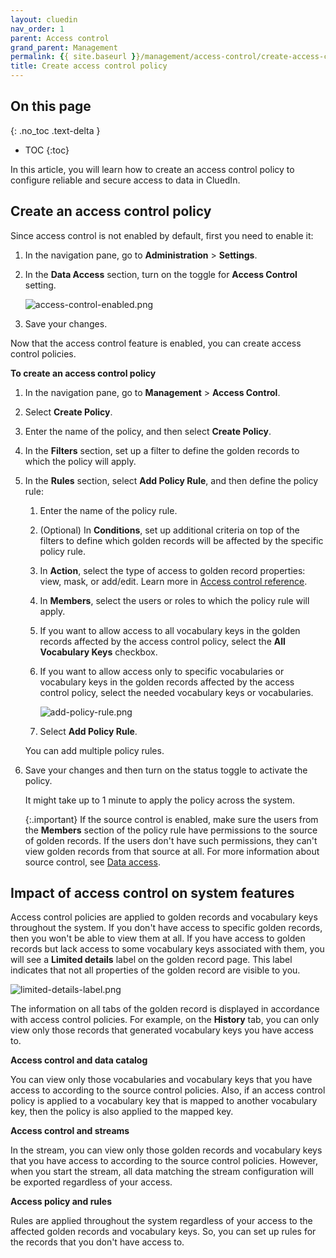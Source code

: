 ```yaml
---
layout: cluedin
nav_order: 1
parent: Access control
grand_parent: Management
permalink: {{ site.baseurl }}/management/access-control/create-access-control-policy
title: Create access control policy
---
```

## On this page
{: .no_toc .text-delta }
- TOC
{:toc}

In this article, you will learn how to create an access control policy to configure reliable and secure access to data in CluedIn.

## Create an access control policy

Since access control is not enabled by default, first you need to enable it:

1. In the navigation pane, go to **Administration** > **Settings**.

1. In the **Data Access** section, turn on the toggle for **Access Control** setting.

    ![access-control-enabled.png](../../assets/images/management/access-control/access-control-enabled.png)

1. Save your changes.

Now that the access control feature is enabled, you can create access control policies.

**To create an access control policy**

1. In the navigation pane, go to **Management** > **Access Control**.

1. Select **Create Policy**.

1. Enter the name of the policy, and then select **Create Policy**.

1. In the **Filters** section, set up a filter to define the golden records to which the policy will apply.

1. In the **Rules** section, select **Add Policy Rule**, and then define the policy rule:

    1. Enter the name of the policy rule.

    1. (Optional) In **Conditions**, set up additional criteria on top of the filters to define which golden records will be affected by the specific policy rule.

    1. In **Action**, select the type of access to golden record properties: view, mask, or add/edit. Learn more in [Access control reference](/management/access-control/access-control-reference).

    1. In **Members**, select the users or roles to which the policy rule will apply.

    1. If you want to allow access to all vocabulary keys in the golden records affected by the access control policy, select the **All Vocabulary Keys** checkbox.

    1. If you want to allow access only to specific vocabularies or vocabulary keys in the golden records affected by the access control policy, select the needed vocabulary keys or vocabularies.

        ![add-policy-rule.png](../../assets/images/management/access-control/add-policy-rule.png)

    1. Select **Add Policy Rule**.

    You can add multiple policy rules.

1. Save your changes and then turn on the status toggle to activate the policy.

    It might take up to 1 minute to apply the policy across the system.

    {:.important}
    If the source control is enabled, make sure the users from the **Members** section of the policy rule have permissions to the source of golden records. If the users don't have such permissions, they can't view golden records from that source at all. For more information about source control, see [Data access](/administration/user-access/data-access).

## Impact of access control on system features

Access control policies are applied to golden records and vocabulary keys throughout the system. If you don't have access to specific golden records, then you won't be able to view them at all. If you have access to golden records but lack access to some vocabulary keys associated with them, you will see a **Limited details** label on the golden record page. This label indicates that not all properties of the golden record are visible to you. 

![limited-details-label.png](../../assets/images/management/access-control/limited-details-label.png)

The information on all tabs of the golden record is displayed in accordance with access control policies. For example, on the **History** tab, you can only view only those records that generated vocabulary keys you have access to. 

**Access control and data catalog**

You can view only those vocabularies and vocabulary keys that you have access to according to the source control policies. Also, if an access control policy is applied to a vocabulary key that is mapped to another vocabulary key, then the policy is also applied to the mapped key.

**Access control and streams**

In the stream, you can view only those golden records and vocabulary keys that you have access to according to the source control policies. However, when you start the stream, all data matching the stream configuration will be exported regardless of your access.

**Access policy and rules**

Rules are applied throughout the system regardless of your access to the affected golden records and vocabulary keys. So, you can set up rules for the records that you don't have access to.